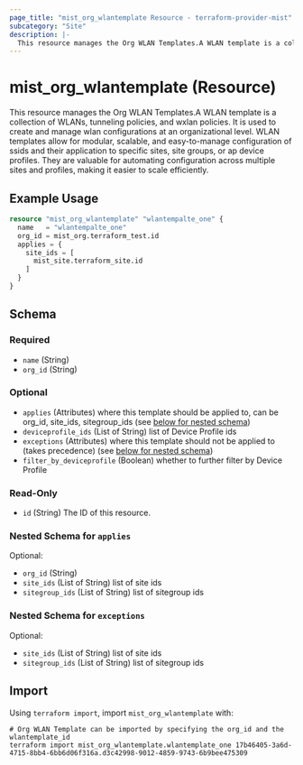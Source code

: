 ```yaml
---
page_title: "mist_org_wlantemplate Resource - terraform-provider-mist"
subcategory: "Site"
description: |-
  This resource manages the Org WLAN Templates.A WLAN template is a collection of WLANs, tunneling policies, and wxlan policies. It is used to create and manage wlan configurations at an organizational level. WLAN templates allow for modular, scalable, and easy-to-manage configuration of ssids and their application to specific sites, site groups, or ap device profiles. They are valuable for automating configuration across multiple sites and profiles, making it easier to scale efficiently.
---
```


# mist_org_wlantemplate (Resource)

This resource manages the Org WLAN Templates.A WLAN template is a collection of WLANs, tunneling policies, and wxlan policies. It is used to create and manage wlan configurations at an organizational level. WLAN templates allow for modular, scalable, and easy-to-manage configuration of ssids and their application to specific sites, site groups, or ap device profiles. They are valuable for automating configuration across multiple sites and profiles, making it easier to scale efficiently.


## Example Usage

```terraform
resource "mist_org_wlantemplate" "wlantempalte_one" {
  name   = "wlantempalte_one"
  org_id = mist_org.terraform_test.id
  applies = {
    site_ids = [
      mist_site.terraform_site.id
    ]
  }
}
```

<!-- schema generated by tfplugindocs -->
## Schema

### Required

- `name` (String)
- `org_id` (String)

### Optional

- `applies` (Attributes) where this template should be applied to, can be org_id, site_ids, sitegroup_ids (see [below for nested schema](#nestedatt--applies))
- `deviceprofile_ids` (List of String) list of Device Profile ids
- `exceptions` (Attributes) where this template should not be applied to (takes precedence) (see [below for nested schema](#nestedatt--exceptions))
- `filter_by_deviceprofile` (Boolean) whether to further filter by Device Profile

### Read-Only

- `id` (String) The ID of this resource.

<a id="nestedatt--applies"></a>
### Nested Schema for `applies`

Optional:

- `org_id` (String)
- `site_ids` (List of String) list of site ids
- `sitegroup_ids` (List of String) list of sitegroup ids


<a id="nestedatt--exceptions"></a>
### Nested Schema for `exceptions`

Optional:

- `site_ids` (List of String) list of site ids
- `sitegroup_ids` (List of String) list of sitegroup ids



## Import
Using `terraform import`, import `mist_org_wlantemplate` with:
```shell
# Org WLAN Template can be imported by specifying the org_id and the wlantemplate_id
terraform import mist_org_wlantemplate.wlantemplate_one 17b46405-3a6d-4715-8bb4-6bb6d06f316a.d3c42998-9012-4859-9743-6b9bee475309
```